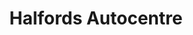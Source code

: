 ---
title: "Halfords Autocentre"
url: /chelmsford/halfords-autocentre-navigation-road/
shop: Autowerkstatt
---